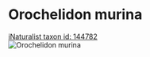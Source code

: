 
Orochelidon murina
==================
  
[iNaturalist taxon id: 144782](https://www.inaturalist.org/taxa/144782)  
![Orochelidon murina](https://inaturalist-open-data.s3.amazonaws.com/photos/249128130/medium.jpeg)